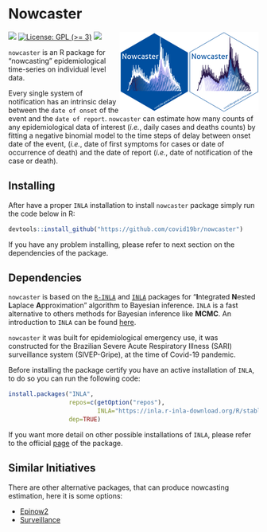 Nowcaster
================

<a href='https://github.com/covid19br/nowcaster'><img src='man/figures/nowcaster.png' align="right" width="140" /></a>
<a href='https://github.com/covid19br/nowcaster'><img src='man/figures/nowcaster_rev.png' align="right" width="140" /></a>

<!-- badges: start -->
<!-- [![CRAN checks](https://cranchecks.info/badges/summary/nowcaster)](https://cran.r-project.org/web/checks/check_results_nowcaster.html) -->
<!-- [![Dependencies](https://tinyverse.netlify.com/badge/nowcaster)](https://cran.r-project.org/package=nowcaster) -->

[![](https://img.shields.io/badge/devel%20version-0.2.2-blue.svg)](https://github.com/nowcaster)
[![License: GPL (\>=
3)](https://img.shields.io/badge/license-GPL%20(%3E=%203)-blue.svg)](https://github.com/covid19br/nowcaster/blob/main/LICENSE.md)
[![](https://img.shields.io/badge/lifecycle-experimental-orange.svg)](https://lifecycle.r-lib.org/articles/stages.html#experimental)
<!-- badges: end -->

`nowcaster` is an R package for “nowcasting” epidemiological time-series
on individual level data.

Every single system of notification has an intrinsic delay between the
`date of onset` of the event and the `date of report`. `nowcaster` can
estimate how many counts of any epidemiological data of interest
(*i.e.*, daily cases and deaths counts) by fitting a negative binomial
model to the time steps of delay between onset date of the event,
(*i.e.*, date of first symptoms for cases or date of occurrence of
death) and the date of report (*i.e.*, date of notification of the case
or death).

## Installing

After have a proper `INLA` installation to install `nowcaster` package
simply run the code below in R:

``` r
devtools::install_github("https://github.com/covid19br/nowcaster")
```

If you have any problem installing, please refer to next section on the
dependencies of the package.

## Dependencies

`nowcaster` is based on the
[`R-INLA`](https://www.r-inla.org/download-install) and
[`INLA`](https://inla.r-inla-download.org/r-inla.org/doc/inla-manual/inla-manual.pdf)
packages for “**I**ntegrated **N**ested **L**aplace **A**pproximation”
algorithm to Bayesian inference. `INLA` is a fast alternative to others
methods for Bayesian inference like **MCMC**. An introduction to `INLA`
can be found
[here](https://becarioprecario.bitbucket.io/inla-gitbook/index.html).

`nowcaster` it was built for epidemiological emergency use, it was
constructed for the Brazilian Severe Acute Respiratory Illness (SARI)
surveillance system (SIVEP-Gripe), at the time of Covid-19 pandemic.

Before installing the package certify you have an active installation of
`INLA`, to do so you can run the following code:

``` r
install.packages("INLA",
                 repos=c(getOption("repos"),
                         INLA="https://inla.r-inla-download.org/R/stable"), 
                 dep=TRUE)
```

If you want more detail on other possible installations of `INLA`,
please refer to the official
[page](https://www.r-inla.org/download-install) of the package.

## Similar Initiatives

There are other alternative packages, that can produce nowcasting
estimation, here it is some options:

-   [Epinow2](https://epiforecasts.io/EpiNow/)
-   [Surveillance](https://surveillance.r-forge.r-project.org/pkgdown/index.html)
